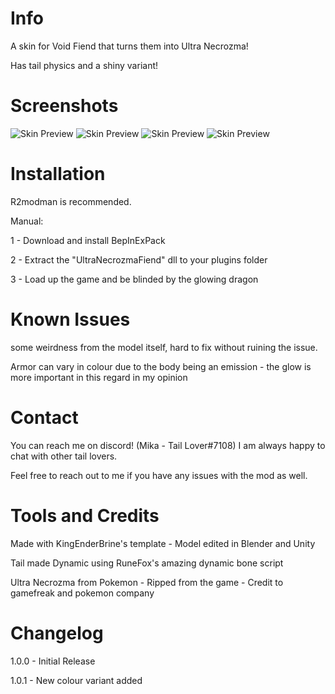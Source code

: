 # Info

A skin for Void Fiend that turns them into Ultra Necrozma!

Has tail physics and a shiny variant!


# Screenshots
![Skin Preview](https://cdn.discordapp.com/attachments/873864747047587900/976127126652731474/unknown.png)
![Skin Preview](https://cdn.discordapp.com/attachments/861003800076091413/976127533026263050/unknown.png)
![Skin Preview](https://cdn.discordapp.com/attachments/861003800076091413/976129965135396864/unknown.png)
![Skin Preview](https://cdn.discordapp.com/attachments/861003800076091413/976131839917973584/unknown.png)

# Installation

R2modman is recommended. 

Manual:

1 - Download and install BepInExPack

2 - Extract the "UltraNecrozmaFiend" dll to your plugins folder

3 - Load up the game and be blinded by the glowing dragon

# Known Issues

some weirdness from the model itself, hard to fix without ruining the issue.

Armor can vary in colour due to the body being an emission - the glow is more important in this regard in my opinion


# Contact

You can reach me on discord! (Mika - Tail Lover#7108) I am always happy to chat with other tail lovers.

Feel free to reach out to me if you have any issues with the mod as well.

# Tools and Credits

Made with KingEnderBrine's template - Model edited in Blender and Unity

Tail made Dynamic using RuneFox's amazing dynamic bone script

Ultra Necrozma from Pokemon - Ripped from the game - Credit to gamefreak and pokemon company


# Changelog

1.0.0 - Initial Release

1.0.1 - New colour variant added